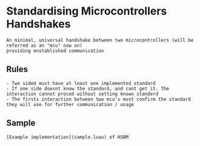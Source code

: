# Standardising Microcontrollers Handshakes

    An minimal, universal handshake between two microcontrollers (will be referred as an "mcu" now on)
    providing enstablished communication

## Rules

    - Two sided must have at least one implemented standard
    - If one side doesnt know the standard, and cant get it. The interaction cannot proced without setting known standerd
    - The firsts interaction between two mcu's must confirm the standard they will use for further communication / usage

## Sample

    [Example implementation](sample.luau) of HSBM
